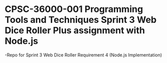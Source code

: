 # CPSC-36000-001 Programming Tools and Techniques Sprint 3 Web Dice Roller Plus assignment with Node.js 


-Repo for Sprint 3 Web Dice Roller Requirement 4 (Node.js Implementation)

